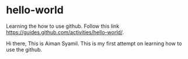 # hello-world
Learning the how to use github. Follow this link https://guides.github.com/activities/hello-world/.

Hi there,
This is Aiman Syamil. This is my first attempt on learning how to use the github. 
